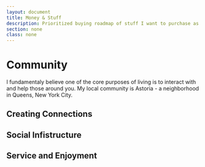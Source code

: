 ```yaml
---
layout: document
title: Money & Stuff
description: Prioritized buying roadmap of stuff I want to purchase as I embrace a no-spend lifestyle, focusing on what truly enhances my life while avoiding unnecessary expenses.
section: none
class: none
---
```


# Community

I fundamentaly believe one of the core purposes of living is to interact with and help those around you. My local community is Astoria - a neighborhood in Queens, New York City. 

## Creating Connections
## Social Infistructure
## Service and Enjoyment